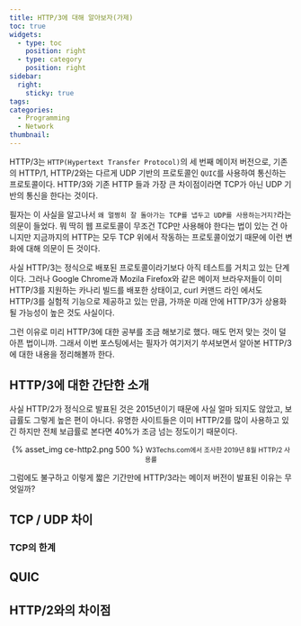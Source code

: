 ```yaml
---
title: HTTP/3에 대해 알아보자(가제)
toc: true
widgets:
  - type: toc
    position: right
  - type: category
    position: right
sidebar:
  right:
    sticky: true
tags:
categories:
  - Programming
  - Network
thumbnail:
---
```


HTTP/3는 `HTTP(Hypertext Transfer Protocol)`의 세 번째 메이저 버전으로, 기존의 HTTP/1, HTTP/2와는 다르게 UDP 기반의 프로토콜인 `QUIC`를 사용하여 통신하는 프로토콜이다. HTTP/3와 기존 HTTP 들과 가장 큰 차이점이라면 TCP가 아닌 UDP 기반의 통신을 한다는 것이다.

<!-- more -->

필자는 이 사실을 알고나서 `왜 멀쩡히 잘 돌아가는 TCP를 냅두고 UDP를 사용하는거지?`라는 의문이 들었다. 뭐 딱히 웹 프로토콜이 무조건 TCP만 사용해야 한다는 법이 있는 건 아니지만 지금까지의 HTTP는 모두 TCP 위에서 작동하는 프로토콜이었기 때문에 이런 변화에 대해 의문이 든 것이다.

사실 HTTP/3는 정식으로 배포된 프로토콜이라기보다 아직 테스트를 거치고 있는 단계이다. 그러나 Google Chrome과 Mozila Firefox와 같은 메이저 브라우저들이 이미 HTTP/3를 지원하는 카나리 빌드를 배포한 상태이고, curl 커맨드 라인 에서도 HTTP/3를 실험적 기능으로 제공하고 있는 만큼, 가까운 미래 안에 HTTP/3가 상용화될 가능성이 높은 것도 사실이다.

그런 이유로 미리 HTTP/3에 대한 공부를 조금 해보기로 했다. 매도 먼저 맞는 것이 덜 아픈 법이니까. 그래서 이번 포스팅에서는 필자가 여기저기 쑤셔보면서 알아본 HTTP/3에 대한 내용을 정리해볼까 한다.


## HTTP/3에 대한 간단한 소개
사실 HTTP/2가 정식으로 발표된 것은 2015년이기 때문에 사실 얼마 되지도 않았고, 보급률도 그렇게 높은 편이 아니다. 유명한 사이트들은 이미 HTTP/2를 많이 사용하고 있긴 하지만 전체 보급률로 본다면 40%가 조금 넘는 정도이기 때문이다.

<center>
  {% asset_img ce-http2.png 500 %}
  <small>W3Techs.com에서 조사한 2019년 8월 HTTP/2 사용률</small>
  <br>
</center>

그럼에도 불구하고 이렇게 짧은 기간만에 HTTP/3라는 메이저 버전이 발표된 이유는 무엇일까?

## TCP / UDP 차이
### TCP의 한계

## QUIC

## HTTP/2와의 차이점

